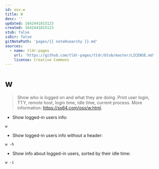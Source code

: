 ```yaml
---
id: osx.w
title: W
desc: ''
updated: 1642441815123
created: 1642441815123
stub: false
isDir: false
gitNotePath: 'pages/{{ noteHiearchy }}.md'
sources:
  - name: tldr-pages
    url: 'https://github.com/tldr-pages/tldr/blob/master/LICENSE.md'
    license: Creative Commons
---
```

# w

> Show who is logged on and what they are doing.
> Print user login, TTY, remote host, login time, idle time, current process.
> More information: <https://ss64.com/osx/w.html>.

- Show logged-in users info:

`w`

- Show logged-in users info without a header:

`w -h`

- Show info about logged-in users, sorted by their idle time:

`w -i`

